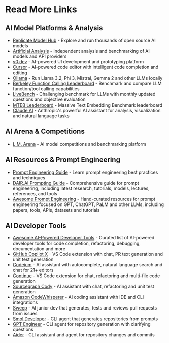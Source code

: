 # Read More Links

## AI Model Platforms & Analysis
- [Replicate Model Hub](https://replicate.com/explore) - Explore and run thousands of open source AI models
- [Artificial Analysis](https://artificialanalysis.ai/) - Independent analysis and benchmarking of AI models and API providers
- [v0.dev](https://v0.dev/) - AI-powered UI development and prototyping platform
- [Cursor](https://www.cursor.com/) - AI-powered code editor with intelligent code completion and editing
- [Ollama](https://ollama.ai/) - Run Llama 3.2, Phi 3, Mistral, Gemma 2 and other LLMs locally
- [Berkeley Function Calling Leaderboard](https://gorilla.cs.berkeley.edu/leaderboard.html) - Benchmark and compare LLM function/tool calling capabilities
- [LiveBench](https://livebench.ai/) - Challenging benchmark for LLMs with monthly updated questions and objective evaluation
- [MTEB Leaderboard](https://huggingface.co/spaces/mteb/leaderboard) - Massive Text Embedding Benchmark leaderboard
- [Claude AI](https://claude.ai/) - Anthropic's powerful AI assistant for analysis, visualization and natural language tasks

## AI Arena & Competitions
- [L.M. Arena](https://lmarena.ai/) - AI model competitions and benchmarking platform

## AI Resources & Prompt Engineering
- [Prompt Engineering Guide](https://promptengineering.org/) - Learn prompt engineering best practices and techniques
- [DAIR.AI Prompting Guide](https://www.promptingguide.ai/fi) - Comprehensive guide for prompt engineering, including latest research, tutorials, models, lectures, references, and tools
- [Awesome Prompt Engineering](https://github.com/promptslab/Awesome-Prompt-Engineering) - Hand-curated resources for prompt engineering focused on GPT, ChatGPT, PaLM and other LLMs, including papers, tools, APIs, datasets and tutorials

## AI Developer Tools
- [Awesome AI-Powered Developer Tools](https://github.com/jamesmurdza/awesome-ai-devtools) - Curated list of AI-powered developer tools for code completion, refactoring, debugging, documentation and more
- [GitHub Copilot X](https://github.com/features/preview/copilot-x) - VS Code extension with chat, PR text generation and unit test generation
- [Codeium](https://codeium.com/) - AI assistant with autocomplete, natural language search and chat for 21+ editors
- [Continue](https://continue.dev/) - VS Code extension for chat, refactoring and multi-file code generation
- [Sourcegraph Cody](https://about.sourcegraph.com/cody) - AI assistant with chat, refactoring and unit test generation
- [Amazon CodeWhisperer](https://aws.amazon.com/codewhisperer/) - AI coding assistant with IDE and CLI integrations
- [Sweep](https://sweep.dev/) - AI junior dev that generates, tests and reviews pull requests from issues
- [Smol Developer](https://github.com/smol-ai/developer) - CLI agent that generates repositories from prompts
- [GPT Engineer](https://github.com/AntonOsika/gpt-engineer) - CLI agent for repository generation with clarifying questions
- [Aider](https://github.com/paul-gauthier/aider) - CLI assistant and agent for repository changes and commits
